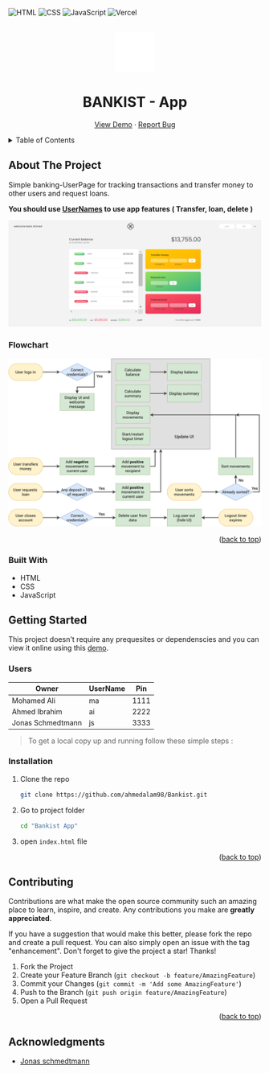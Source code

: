 

<div id="top"></div>

![HTML](https://img.shields.io/badge/HTML5-E34F26?style=for-the-badge&logo=html5&logoColor=white)
![CSS](https://img.shields.io/badge/CSS3-1572B6?style=for-the-badge&logo=css3&logoColor=white)
![JavaScript](https://img.shields.io/badge/JavaScript-F7DF1E?style=for-the-badge&logo=javascript&logoColor=black)
![Vercel](https://img.shields.io/badge/Vercel-000000?style=for-the-badge&logo=vercel&logoColor=white)

<!-- PROJECT LOGO -->
<br />
<div align="center">
  <a href="https://modern-bankist.vercel.app/">
    <img src="./img/icon.png" alt="Logo" width="80" height="80">
  </a>
  <h1 align="center">BANKIST - App</h1>

  <p align="center">
    <a href="https://modern-bankist.vercel.app/">View Demo</a>
    ·
    <a href="https://github.com/ahmedalam98/Bankist/issues">Report Bug</a>
  </p>
</div>

<!-- TABLE OF CONTENTS -->
<details>
  <summary>Table of Contents</summary>
  <ol>
    <li>
      <a href="#about-the-project">About The Project</a>
      <ul>
        <li><a href="#built-with">Built With</a></li>
        <li><a href="#flowchart">Logic & Plan (flowchart)</a></li>
      </ul>
    </li>
    <li>
      <a href="#getting-started">Getting Started</a>
      <ul>
        <li><a href="#users">Users</a></li>
        <li><a href="#installation">Installation</a></li>
      </ul>
    </li>
    <li><a href="#contributing">Contributing</a></li>
    <li><a href="#acknowledgments">Acknowledgments</a></li>
  </ol>
</details>

<!-- ABOUT THE PROJECT -->

## About The Project

Simple banking-UserPage for tracking transactions and transfer money to other users and request loans.

**You should use <a href="#users">UserNames</a> to use app features ( Transfer, loan, delete )**

![Bankist preview](./img/preview.png)

### Flowchart

<img src='./img/Bankist-flowchart.png' alt='flowchart' >

<p align="right">(<a href="#top">back to top</a>)</p>

### Built With

- HTML
- CSS
- JavaScript

<!-- GETTING STARTED -->

## Getting Started

This project doesn't require any prequesites or dependenscies and you can view it online using this [demo](https://modern-bankist.vercel.app/).

### Users

| Owner             | **UserName** | **Pin** |
| ----------------- | ------------ | ------- |
| Mohamed Ali       | ma           | 1111    |
| Ahmed Ibrahim     | ai           | 2222    |
| Jonas Schmedtmann | js           | 3333    |

> To get a local copy up and running follow these simple steps :

### Installation

1. Clone the repo
   ```sh
   git clone https://github.com/ahmedalam98/Bankist.git
   ```
2. Go to project folder
   ```sh
   cd "Bankist App"
   ```
3. open `index.html` file

<p align="right">(<a href="#top">back to top</a>)</p>

<!-- CONTRIBUTING -->

## Contributing

Contributions are what make the open source community such an amazing place to learn, inspire, and create. Any contributions you make are **greatly appreciated**.

If you have a suggestion that would make this better, please fork the repo and create a pull request. You can also simply open an issue with the tag "enhancement".
Don't forget to give the project a star! Thanks!

1. Fork the Project
2. Create your Feature Branch (`git checkout -b feature/AmazingFeature`)
3. Commit your Changes (`git commit -m 'Add some AmazingFeature'`)
4. Push to the Branch (`git push origin feature/AmazingFeature`)
5. Open a Pull Request

<p align="right">(<a href="#top">back to top</a>)</p>

<!-- ACKNOWLEDGMENTS -->

## Acknowledgments

- [Jonas schmedtmann](https://github.com/jonasschmedtmann)
